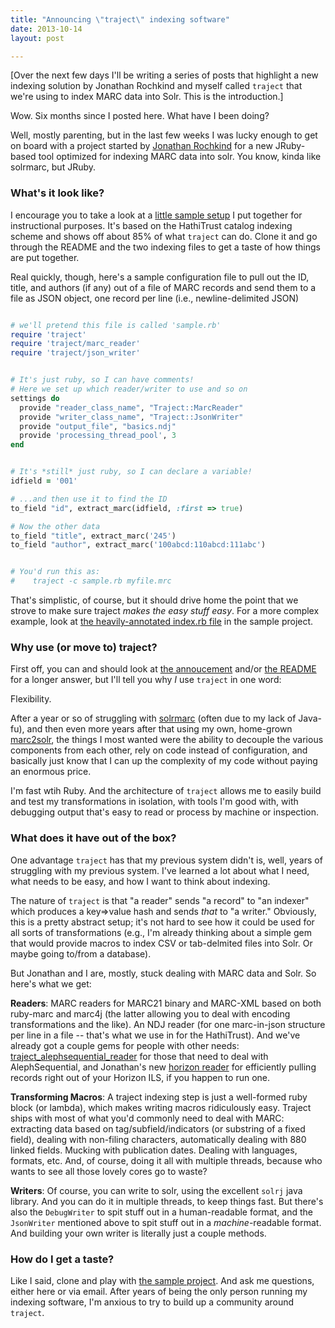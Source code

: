 ```yaml
---
title: "Announcing \"traject\" indexing software"
date: 2013-10-14
layout: post

---
```


[Over the next few days I'll be writing a series of posts that highlight a new indexing solution by Jonathan Rochkind and myself called `traject` that we're using to index MARC data into Solr. This is the introduction.]

Wow. Six months since I posted here. What have I been doing?

Well, mostly parenting, but in the last few weeks I was lucky enough to get on board with a project started by [Jonathan Rochkind](http://bibwild.wordpress.com/) for a new JRuby-based tool optimized for indexing MARC data into solr. You know, kinda like solrmarc, but JRuby.


### What's it look like?

I encourage you to take a look at a [little sample setup](https://github.com/traject-project/traject_sample) I put together for instructional purposes. It's based on the HathiTrust catalog indexing scheme and shows off about 85% of what `traject` can do. Clone it and go through the README and the two indexing files to get a taste of how things are put together.

Real quickly, though, here's a sample configuration file to pull out the ID, title, and authors (if any) out of a file of MARC records and send them to a file as JSON object, one record per line (i.e., newline-delimited JSON)



~~~ruby

# we'll pretend this file is called 'sample.rb'
require 'traject'
require 'traject/marc_reader'
require 'traject/json_writer'


# It's just ruby, so I can have comments!
# Here we set up which reader/writer to use and so on
settings do
  provide "reader_class_name", "Traject::MarcReader"
  provide "writer_class_name", "Traject::JsonWriter"
  provide "output_file", "basics.ndj"
  provide 'processing_thread_pool', 3
end


# It's *still* just ruby, so I can declare a variable!
idfield = '001'

# ...and then use it to find the ID
to_field "id", extract_marc(idfield, :first => true)

# Now the other data
to_field "title", extract_marc('245')
to_field "author", extract_marc('100abcd:110abcd:111abc')


# You'd run this as:
#    traject -c sample.rb myfile.mrc


~~~

That's simplistic, of course, but it should drive home the point that we strove to make sure traject _makes the easy stuff easy_.  For a more complex example, look at [the heavily-annotated index.rb file](https://github.com/traject-project/traject_sample/blob/master/index.rb) in the sample project.

### Why use (or move to) traject?

First off, you can and should look at [the annoucement](http://bibwild.wordpress.com/2013/10/14/traject-marc-solr-indexer-release/) and/or [the README](https://github.com/traject-project/traject/) for a longer answer, but I'll tell you why _I_ use `traject` in one word:

Flexibility.

After a year or so of struggling with [solrmarc](https://code.google.com/p/solrmarc/) (often due to my lack of Java-fu), and then even more years after that using my own, home-grown [marc2solr](https://github.com/billdueber/marc2solr), the things I most wanted were the ability to decouple the various components from each other, rely on code instead of configuration, and basically just know that I can up the complexity of my code without paying an enormous price.

I'm fast wtih Ruby. And the architecture of `traject` allows me to easily build and test my transformations in isolation, with tools I'm good with, with debugging output that's easy to read or process by machine or inspection.

### What does it have out of the box?

One advantage `traject` has that my previous system didn't is, well, years of struggling with my previous system. I've learned a lot about what I need, what needs to be easy, and how I want to think about indexing.

The nature of `traject` is that "a reader" sends "a record" to "an indexer" which produces a key=>value hash and sends _that_ to "a writer." Obviously, this is a pretty abstract setup; it's not hard to see how it could be used for all sorts of transformations (e.g., I'm already thinking about a simple gem that would provide macros to index CSV or tab-delmited files into Solr. Or maybe going to/from a database).

But Jonathan and I are, mostly, stuck dealing with MARC data and Solr. So here's what we get:

**Readers**: MARC readers for MARC21 binary and MARC-XML based on both ruby-marc and marc4j (the latter allowing you to deal with encoding transformations and the like). An NDJ reader (for one marc-in-json structure per line in a file -- that's what we use in for the HathiTrust). And we've already got a couple gems for people with other needs: [traject_alephsequential_reader](https://github.com/traject-project/traject_alephsequential_reader) for those that need to deal with AlephSequential, and Jonathan's new [horizon reader](https://github.com/jrochkind/traject_horizon) for efficiently pulling records right out of your Horizon ILS, if you happen to run one.

**Transforming Macros**: A traject indexing step is just a well-formed ruby block (or lambda), which makes writing macros ridiculously easy. Traject ships with most of what you'd commonly need to deal with MARC: extracting data based on tag/subfield/indicators (or substring of a fixed field), dealing with non-filing characters, automatically dealing with 880 linked fields. Mucking with publication dates. Dealing with languages, formats, etc. And, of course, doing it all with multiple threads, because who wants to see all those lovely cores go to waste?

**Writers**: Of course, you can write to solr, using the excellent `solrj` java library. And you can do it in multiple threads, to keep things fast. But there's also the `DebugWriter` to spit stuff out in a human-readable format, and the `JsonWriter` mentioned above to spit stuff out in a _machine_-readable format. And building your own writer is literally just a couple methods.

### How do I get a taste?

Like I said, clone and play with [the sample project](https://github.com/traject-project/traject_sample). And ask me questions, either here or via email. After years of being the only person running my indexing software, I'm anxious to try to build up a community around `traject`.
